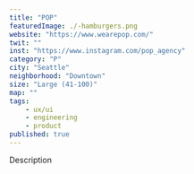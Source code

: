 ```yaml
---
title: "POP"
featuredImage: ./-hamburgers.png
website: "https://www.wearepop.com/"
twit: ""
inst: "https://www.instagram.com/pop_agency"
category: "P"
city: "Seattle"
neighborhood: "Downtown"
size: "Large (41-100)"
map: ""
tags:
    - ux/ui
    - engineering
    - product
published: true
---
```


Description
